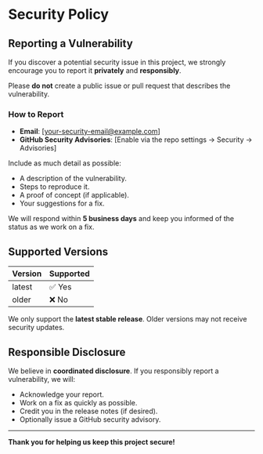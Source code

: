 # Security Policy

## Reporting a Vulnerability

If you discover a potential security issue in this project, we strongly encourage you to report it **privately** and **responsibly**.

Please **do not** create a public issue or pull request that describes the vulnerability.

### How to Report

- **Email**: [your-security-email@example.com]
- **GitHub Security Advisories**: [Enable via the repo settings → Security → Advisories]

Include as much detail as possible:
- A description of the vulnerability.
- Steps to reproduce it.
- A proof of concept (if applicable).
- Your suggestions for a fix.

We will respond within **5 business days** and keep you informed of the status as we work on a fix.

## Supported Versions

| Version | Supported         |
|---------|-------------------|
| latest  | ✅ Yes             |
| older   | ❌ No              |

We only support the **latest stable release**. Older versions may not receive security updates.

## Responsible Disclosure

We believe in **coordinated disclosure**. If you responsibly report a vulnerability, we will:
- Acknowledge your report.
- Work on a fix as quickly as possible.
- Credit you in the release notes (if desired).
- Optionally issue a GitHub security advisory.

---

**Thank you for helping us keep this project secure!**
